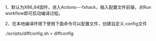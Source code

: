 1、默认为X86_64固件，进入Actions---fxhack，输入配置文件前缀，点Run workflow即可启动编译过程。

2、在本地编译环境下使用下面命令可以配置文件，创建自定义.config文件

./scripts/diffconfig.sh > diffconfig
